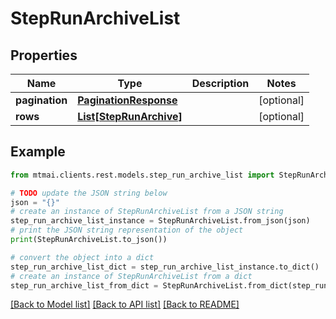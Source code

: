 # StepRunArchiveList


## Properties

Name | Type | Description | Notes
------------ | ------------- | ------------- | -------------
**pagination** | [**PaginationResponse**](PaginationResponse.md) |  | [optional] 
**rows** | [**List[StepRunArchive]**](StepRunArchive.md) |  | [optional] 

## Example

```python
from mtmai.clients.rest.models.step_run_archive_list import StepRunArchiveList

# TODO update the JSON string below
json = "{}"
# create an instance of StepRunArchiveList from a JSON string
step_run_archive_list_instance = StepRunArchiveList.from_json(json)
# print the JSON string representation of the object
print(StepRunArchiveList.to_json())

# convert the object into a dict
step_run_archive_list_dict = step_run_archive_list_instance.to_dict()
# create an instance of StepRunArchiveList from a dict
step_run_archive_list_from_dict = StepRunArchiveList.from_dict(step_run_archive_list_dict)
```
[[Back to Model list]](../README.md#documentation-for-models) [[Back to API list]](../README.md#documentation-for-api-endpoints) [[Back to README]](../README.md)


